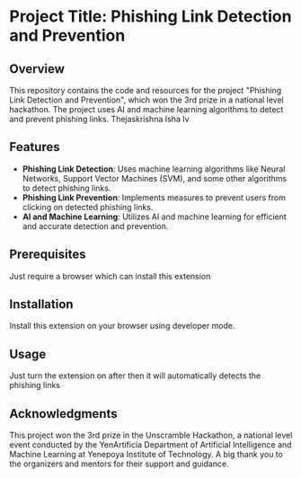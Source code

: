 # Project Title: Phishing Link Detection and Prevention

## Overview
This repository contains the code and resources for the project "Phishing Link Detection and Prevention", 
which won the 3rd prize in a national level hackathon. The project uses AI and machine learning algorithms
to detect and prevent phishing links.
Thejaskrishna
Isha Iv

## Features
- **Phishing Link Detection**: Uses machine learning algorithms like Neural Networks, Support Vector Machines (SVM), and some other algorithms to detect phishing links.
- **Phishing Link Prevention**: Implements measures to prevent users from clicking on detected phishing links.
- **AI and Machine Learning**: Utilizes AI and machine learning for efficient and accurate detection and prevention.

## Prerequisites
Just require a browser which can install this extension

## Installation
Install this extension on your browser using developer mode.

## Usage
Just turn the extension on after then it will automatically detects the phishing links

## Acknowledgments
This project won the 3rd prize in the Unscramble Hackathon, a national level event conducted by the YenArtificia Department of 
Artificial Intelligence and Machine Learning at Yenepoya Institute of Technology. A big thank you to the organizers and mentors 
for their support and guidance.
